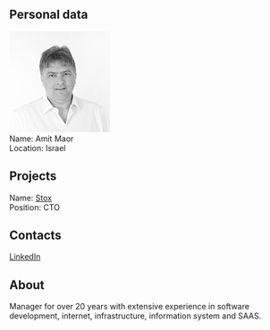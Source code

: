 ## Personal data
![Amit Maor photo](../people/photo/amit_maor.jpg)  
Name:  Amit Maor  
Location: Israel  
## Projects 
Name: [Stox](../projects/stox.md)  
Position: CTO  
## Contacts
[LinkedIn](https://www.linkedin.com/in/amitmaor/)  
## About
Manager for over 20 years with extensive experience in software development, internet, infrastructure, information
system and SAAS.